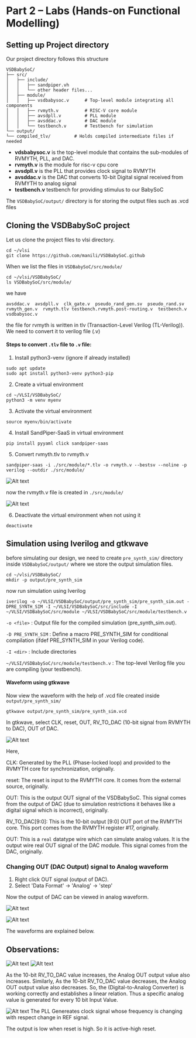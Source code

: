 # Part 2 – Labs (Hands-on Functional Modelling)

## Setting up Project directory

Our project directory follows this structure
```
VSDBabySoC/
├── src/
│   ├── include/
│   │   ├── sandpiper.vh
│   │   └── other header files...
│   ├── module/
│   │   ├── vsdbabysoc.v      # Top-level module integrating all components
│   │   ├── rvmyth.v          # RISC-V core module
│   │   ├── avsdpll.v         # PLL module
│   │   ├── avsddac.v         # DAC module
│   │   └── testbench.v       # Testbench for simulation
└── output/
└── compiled_tlv/         # Holds compiled intermediate files if needed
```

- **vdsbabysoc.v** is the top-level module that contains the sub-modules of RVMYTH, PLL, and DAC.
- **rvmyth.v** is the module for risc-v cpu core
- **avsdpll.v** is the PLL that provides clock signal to RVMYTH
- **avsddac.v** is the DAC that converts 10-bit Digital signal received from RVMYTH to analog signal
- **testbench.v** testbench for providing stimulus to our BabySoC

The `VSDBabySoC/output/` directory is for storing the output files such as .vcd files


## Cloning the VSDBabySoC project
Let us clone the project files to vlsi directory.

```
cd ~/vlsi
git clone https://github.com/manili/VSDBabySoC.github
```
When we list the files in `VSDBabySoC/src/module/`
```
cd ~/vlsi/VSDBabySoC/
ls VSDBabySoC/src/module/
```
we have 
```
avsddac.v  avsdpll.v  clk_gate.v  pseudo_rand_gen.sv  pseudo_rand.sv  rvmyth_gen.v  rvmyth.tlv testbench.rvmyth.post-routing.v  testbench.v  vsdbabysoc.v
```

the file for rvmyth is written in tlv (Transaction-Level Verilog (TL-Verilog)). We need to convert it to verilog file (.v)

#### Steps to convert `.tlv` file to `.v` file:

1. Install python3-venv (ignore if already installed)
```
sudo apt update
sudo apt install python3-venv python3-pip
```

2. Create a virtual environment
```
cd ~/VLSI/VSDBabySoC/
python3 -m venv myenv
```

3. Activate the virtual environment
```
source myenv/bin/activate
```

4. Install SandPiper-SaaS in virtual environment
```
pip install pyyaml click sandpiper-saas
```
5. Convert rvmyth.tlv to rvmyth.v
```
sandpiper-saas -i ./src/module/*.tlv -o rvmyth.v --bestsv --noline -p verilog --outdir ./src/module/
```

![Alt text](images/tlv_to_v_conversion.png)

now the rvmyth.v file is created in `./src/module/`

![Alt text](images/module_contents.png)

6. Deactivate the virtual environment when not using it
```
deactivate
```

## Simulation using Iverilog and gtkwave

before simulating our design, we need to create `pre_synth_sim/` directory inside `VSDBabySoC/output/` where we store the output simulation files.

```
cd ~/vlsi/VSDBabySoC/
mkdir -p output/pre_synth_sim
```
now run simulation using Iverilog
```
iverilog -o ~/VLSI/VSDBabySoC/output/pre_synth_sim/pre_synth_sim.out -DPRE_SYNTH_SIM -I ~/VLSI/VSDBabySoC/src/include -I ~/VLSI/VSDBabySoC/src/module ~/VLSI/VSDBabySoC/src/module/testbench.v
```

`-o <file>` : Output file for the compiled simulation (pre_synth_sim.out).

`-D PRE_SYNTH_SIM` : Define a macro PRE_SYNTH_SIM for conditional compilation (ifdef PRE_SYNTH_SIM in your Verilog code).

`-I <dir>` : Include directories

`~/VLSI/VSDBabySoC/src/module/testbench.v` : The top-level Verilog file you are compiling (your testbench).

#### Waveform using gtkwave
Now view the waveform with the help of .vcd file created inside `output/pre_synth_sim/`

```
gtkwave output/pre_synth_sim/pre_synth_sim.vcd
```

In gtkwave, select CLK, reset, OUT, RV_TO_DAC (10-bit signal from RVMYTH to DAC), OUT of DAC.

![Alt text](images/gtkwave.png)

Here,

CLK: Generated by the PLL (Phase-locked loop) and provided to the RVMYTH core for synchronization, originally.

reset: The reset is input to the RVMYTH core. It comes from the external source, originally.

OUT: This is the output OUT signal of the VSDBabySoC. This signal comes from the output of DAC (due to simulation restrictions it behaves like a digital signal which is incorrect), originally.

RV_TO_DAC[9:0]: This is the 10-bit output [9:0] OUT port of the RVMYTH core. This port comes from the RVMYTH register #17, originally.

OUT: This is a `real` datatype wire which can simulate analog values. It is the output wire real OUT signal of the DAC module. This signal comes from the DAC, originally.

### Changing OUT (DAC Output) signal to Analog waveform

1. Right click OUT signal (output of DAC). 
2. Select 'Data Format' -> 'Analog' -> 'step'

Now the output of DAC can be viewed in analog waveform.

![Alt text](images/analog_wave_settings.png)

![Alt text](images/analog_wave.png)

The waveforms are explained below.

## Observations:

![Alt text](images/analog_wave_zoomed_in.png)
![Alt text](images/analog_wave_zoomed_out.png)

As the 10-bit RV_TO_DAC value increases, the Analog OUT output value also increases. Similarly, As the 10-bit RV_TO_DAC value decreases, the Analog OUT output value also decreases.
So, the (Digital-to-Analog Converter) is working correctly and establishes a linear relation. Thus a specific analog value is generated for every 10 bit Input Value.


![Alt text](images/frequency_change.png)
The PLL Genereates clock signal whose frequency is changing with respect change in REF signal.

The output is low when reset is high. So it is active-high reset.




